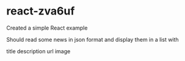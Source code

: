 # react-zva6uf

Created a simple React example

Should read some news in json format and display them in a list with 

title
description
url
image
